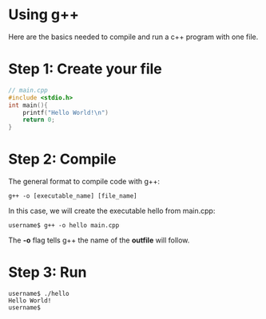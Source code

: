 # Using g++

Here are the basics needed to compile and run a c++ program with one file. 

# Step 1: Create your file
```c
// main.cpp
#include <stdio.h>
int main(){
    printf("Hello World!\n")
    return 0;
}
```

# Step 2: Compile
The general format to compile code with g++: 

```shell
g++ -o [executable_name] [file_name]
```

In this case, we will create the executable hello from main.cpp: 

```shell
username$ g++ -o hello main.cpp
```

The **-o** flag tells g++ the name of the **outfile** will follow. 

# Step 3: Run
```shell
username$ ./hello
Hello World!
username$
```